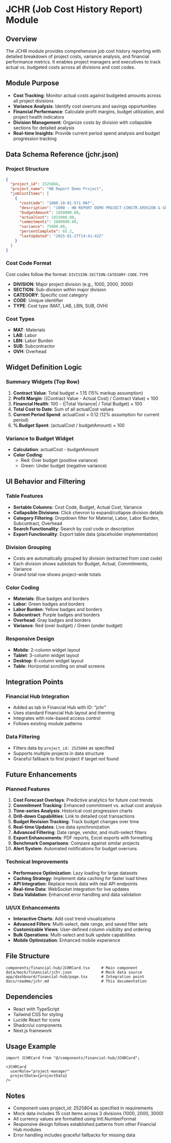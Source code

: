 # JCHR (Job Cost History Report) Module

## Overview
The JCHR module provides comprehensive job cost history reporting with detailed breakdown of project costs, variance analysis, and financial performance metrics. It enables project managers and executives to track actual vs. budgeted costs across all divisions and cost codes.

## Module Purpose
- **Cost Tracking**: Monitor actual costs against budgeted amounts across all project divisions
- **Variance Analysis**: Identify cost overruns and savings opportunities
- **Financial Performance**: Calculate profit margins, budget utilization, and project health indicators
- **Division Management**: Organize costs by division with collapsible sections for detailed analysis
- **Real-time Insights**: Provide current period spend analysis and budget progression tracking

## Data Schema Reference (jchr.json)

### Project Structure
```json
{
  "project_id": 2525804,
  "project_name": "HB Report Demo Project",
  "jobCostItems": [
    {
      "costCode": "1000.10-01-571.MAT",
      "description": "1000 - HB REPORT DEMO PROJECT-CONSTR.EROSION & SEDIMENT CONTROL.Materials",
      "budgetAmount": 1850000.00,
      "actualCost": 1925000.00,
      "commitments": 1800000.00,
      "variance": 75000.00,
      "percentComplete": 65.2,
      "lastUpdated": "2025-01-27T14:41:42Z"
    }
  ]
}
```

### Cost Code Format
Cost codes follow the format: `DIVISION.SECTION-CATEGORY-CODE.TYPE`
- **DIVISION**: Major project division (e.g., 1000, 2000, 3000)
- **SECTION**: Sub-division within major division
- **CATEGORY**: Specific cost category
- **CODE**: Unique identifier
- **TYPE**: Cost type (MAT, LAB, LBN, SUB, OVH)

### Cost Types
- **MAT**: Materials
- **LAB**: Labor
- **LBN**: Labor Burden
- **SUB**: Subcontractor
- **OVH**: Overhead

## Widget Definition Logic

### Summary Widgets (Top Row)
1. **Contract Value**: Total budget × 1.15 (15% markup assumption)
2. **Profit Margin**: ((Contract Value - Actual Cost) / Contract Value) × 100
3. **Financial Health**: 100 - (|Total Variance| / Total Budget) × 100
4. **Total Cost to Date**: Sum of all actualCost values
5. **Current Period Spend**: actualCost × 0.12 (12% assumption for current period)
6. **% Budget Spent**: (actualCost / budgetAmount) × 100

### Variance to Budget Widget
- **Calculation**: actualCost - budgetAmount
- **Color Coding**: 
  - Red: Over budget (positive variance)
  - Green: Under budget (negative variance)

## UI Behavior and Filtering

### Table Features
- **Sortable Columns**: Cost Code, Budget, Actual Cost, Variance
- **Collapsible Divisions**: Click chevron to expand/collapse division details
- **Category Filtering**: Dropdown filter for Material, Labor, Labor Burden, Subcontract, Overhead
- **Search Functionality**: Search by cost code or description
- **Export Functionality**: Export table data (placeholder implementation)

### Division Grouping
- Costs are automatically grouped by division (extracted from cost code)
- Each division shows subtotals for Budget, Actual, Commitments, Variance
- Grand total row shows project-wide totals

### Color Coding
- **Materials**: Blue badges and borders
- **Labor**: Green badges and borders  
- **Labor Burden**: Yellow badges and borders
- **Subcontract**: Purple badges and borders
- **Overhead**: Gray badges and borders
- **Variance**: Red (over budget) / Green (under budget)

### Responsive Design
- **Mobile**: 2-column widget layout
- **Tablet**: 3-column widget layout
- **Desktop**: 6-column widget layout
- **Table**: Horizontal scrolling on small screens

## Integration Points

### Financial Hub Integration
- Added as tab in Financial Hub with ID: "jchr"
- Uses standard Financial Hub layout and theming
- Integrates with role-based access control
- Follows existing module patterns

### Data Filtering
- Filters data by `project_id: 2525804` as specified
- Supports multiple projects in data structure
- Graceful fallback to first project if target not found

## Future Enhancements

### Planned Features
1. **Cost Forecast Overlays**: Predictive analytics for future cost trends
2. **Commitment Tracking**: Enhanced commitment vs. actual cost analysis
3. **Time-series Analysis**: Historical cost progression charts
4. **Drill-down Capabilities**: Link to detailed cost transactions
5. **Budget Revision Tracking**: Track budget changes over time
6. **Real-time Updates**: Live data synchronization
7. **Advanced Filtering**: Date range, vendor, and multi-select filters
8. **Export Enhancements**: PDF reports, Excel exports with formatting
9. **Benchmark Comparisons**: Compare against similar projects
10. **Alert System**: Automated notifications for budget overruns

### Technical Improvements
- **Performance Optimization**: Lazy loading for large datasets
- **Caching Strategy**: Implement data caching for faster load times
- **API Integration**: Replace mock data with real API endpoints
- **Real-time Data**: WebSocket integration for live updates
- **Data Validation**: Enhanced error handling and data validation

### UI/UX Enhancements
- **Interactive Charts**: Add cost trend visualizations
- **Advanced Filters**: Multi-select, date range, and saved filter sets
- **Customizable Views**: User-defined column visibility and ordering
- **Bulk Operations**: Multi-select and bulk update capabilities
- **Mobile Optimization**: Enhanced mobile experience

## File Structure
```
components/financial-hub/JCHRCard.tsx     # Main component
data/mock/financial/jchr.json             # Mock data source
app/dashboard/financial-hub/page.tsx      # Integration point
docs/readme/jchr.md                       # This documentation
```

## Dependencies
- React with TypeScript
- Tailwind CSS for styling
- Lucide React for icons
- Shadcn/ui components
- Next.js framework

## Usage Example
```tsx
import JCHRCard from "@/components/financial-hub/JCHRCard";

<JCHRCard 
  userRole="project-manager"
  projectData={projectData}
/>
```

## Notes
- Component uses project_id: 2525804 as specified in requirements
- Mock data includes 15 cost items across 3 divisions (1000, 2000, 3000)
- All currency values are formatted using Intl.NumberFormat
- Responsive design follows established patterns from other Financial Hub modules
- Error handling includes graceful fallbacks for missing data 